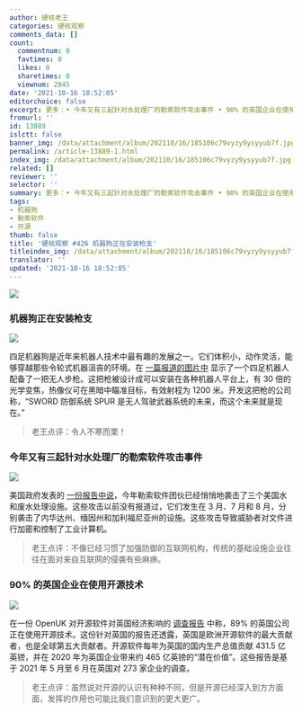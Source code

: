```yaml
---
author: 硬核老王
categories: 硬核观察
comments_data: []
count:
  commentnum: 0
  favtimes: 0
  likes: 0
  sharetimes: 0
  viewnum: 2845
date: '2021-10-16 18:52:05'
editorchoice: false
excerpt: 更多：• 今年又有三起针对水处理厂的勒索软件攻击事件 • 90% 的英国企业在使用开源技术
fromurl: ''
id: 13889
islctt: false
banner_img: /data/attachment/album/202110/16/185106c79vyzy9ysyyub7f.jpg
permalink: /article-13889-1.html
index_img: /data/attachment/album/202110/16/185106c79vyzy9ysyyub7f.jpg
related: []
reviewer: ''
selector: ''
summary: 更多：• 今年又有三起针对水处理厂的勒索软件攻击事件 • 90% 的英国企业在使用开源技术
tags:
- 机器狗
- 勒索软件
- 开源
thumb: false
title: '硬核观察 #426 机器狗正在安装枪支'
titleindex_img: /data/attachment/album/202110/16/185106c79vyzy9ysyyub7f.jpg
translator: ''
updated: '2021-10-16 18:52:05'
---
```


![](/data/attachment/album/202110/16/185106c79vyzy9ysyyub7f.jpg)


### 机器狗正在安装枪支


![](/data/attachment/album/202110/16/185118guxahuzac6892a99.jpg)


四足机器狗是近年来机器人技术中最有趣的发展之一。它们体积小，动作灵活，能够穿越那些令轮式机器沮丧的环境。在 [一篇报道的图片中](https://www.theverge.com/2021/10/14/22726111/robot-dogs-with-guns-sword-international-ghost-robotics) 显示了一个四足机器人配备了一把无人步枪。这把枪被设计成可以安装在各种机器人平台上，有 30 倍的光学变焦，热像仪可在黑暗中瞄准目标，有效射程为 1200 米。开发这把枪的公司称，“SWORD 防御系统 SPUR 是无人驾驶武器系统的未来，而这个未来就是现在。”



> 
> 老王点评：令人不寒而栗！
> 
> 
> 


### 今年又有三起针对水处理厂的勒索软件攻击事件


![](/data/attachment/album/202110/16/185135dxicxmpqjqx2jmxx.jpg)


美国政府发表的 [一份报告中说](https://therecord.media/us-govt-reveals-three-more-ransomware-attacks-on-water-treatment-plants-this-year/)，今年勒索软件团伙已经悄悄地袭击了三个美国水和废水处理设施。这些攻击以前没有报道过，它们发生在 3 月、7 月和 8 月，分别袭击了内华达州、缅因州和加利福尼亚州的设施。这些攻击导致威胁者对文件进行加密和控制了工业计算机。



> 
> 老王点评：不像已经习惯了加强防御的互联网机构，传统的基础设施企业往往在面对来自互联网的侵袭有些麻痹。
> 
> 
> 


### 90% 的英国企业在使用开源技术


![](/data/attachment/album/202110/16/185151n955zco3253jju35.jpg)


在一份 OpenUK 对开源软件对英国经济影响的 [调查报告](https://openuk.uk/wp-content/uploads/2021/10/openuk-state-of-open_final-version.pdf) 中称，89% 的英国公司正在使用开源技术。这份针对英国的报告还透露，英国是欧洲开源软件的最大贡献者，也是全球第五大贡献者。开源软件每年为英国的国内生产总值贡献 431.5 亿英镑，并在 2020 年为英国企业带来约 465 亿英镑的“潜在价值”。这些报告是基于 2021 年 5 月至 6 月在英国对 273 家企业的调查。



> 
> 老王点评：虽然说对开源的认识有种种不同，但是开源已经深入到方方面面，发挥的作用也可能比我们意识到的更大更广。
> 
> 
>